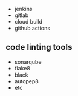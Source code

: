 - jenkins
- gitlab
- cloud build 
- github actions

## code linting tools
- sonarqube
- flake8
- black
- autopep8
- etc